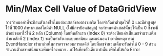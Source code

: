 # Min/Max Cell Value of DataGridView

การกำหนดค่าที่จะป้อนตัวเลขให้ในแต่ละเซลล์ของตารางกริด โดยจำกัดค่าต่ำสุดไว้ที่ 0 และมีค่าสูงสุดไว้ที่ 1000 ถ้าหากเซลล์ใดมีค่า NULL (ไม่มีการป้อนข้อมูล) จะกำหนดค่าเซลล์นั้นๆให้เป็น 0 ซึ่งจะมีตัวอย่างเอาไว้ให้ 2 หลัก (Column) โดยที่หลักแรก (Index 0) จะต้องป้อนค่าเป็นเลขจำนวนเต็ม ส่วนหลักที่ 2 (Index 1) จะเป็นค่าตัวเลขแบบทศนิยม และแน่นอนว่าอาศัยเหตุการณ์ EventHandler เข้ามาช่วยในการตรวจสอบการกดคีย์ โดยที่เลขจำนวนเต็มจะรับค่าได้ 0 - 9 ส่วนจำนวนตัวเลขทศนิยมจะเพิ่มเครื่องหมาย . มาได้เพียงตัวเดียวเท่านั้น เพื่อไม่ให้เกิด Error

